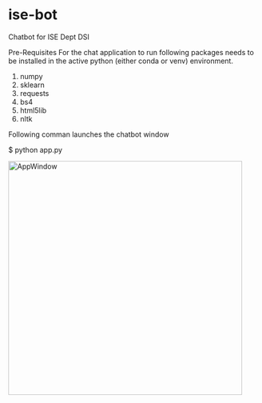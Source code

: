 # ise-bot
Chatbot for ISE Dept DSI

Pre-Requisites 
For the chat application to run following packages needs to be installed in the active python (either conda or venv) environment.
1. numpy
2. sklearn
3. requests
4. bs4
5. html5lib
6. nltk

Following comman launches the chatbot window

$ python app.py

<img width="468" alt="AppWindow" src="https://user-images.githubusercontent.com/85070860/126041989-bc529d28-4bd2-495f-a01e-deb71a8b5599.png">
